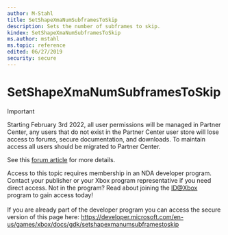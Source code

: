 ```yaml
---
author: M-Stahl
title: SetShapeXmaNumSubframesToSkip
description: Sets the number of subframes to skip.
kindex: SetShapeXmaNumSubframesToSkip
ms.author: mstahl
ms.topic: reference
edited: 06/27/2019
security: secure
---
```


# SetShapeXmaNumSubframesToSkip
> [!IMPORTANT]
> Starting February 3rd 2022, all user permissions will be managed in Partner Center, any users that do not exist in the Partner Center user store will lose access to forums, secure documentation, and downloads. To maintain access all users should be migrated to Partner Center. <p></p>See this <a href="https://forums.xboxlive.com/articles/132187/breaking-change-user-access-for-forums-secure-docu.html">forum article</a> for more details.  

 Access to this topic requires membership in an NDA developer program. Contact your publisher or your Xbox program representative if you need direct access. Not in the program? Read about joining the <a href="https://www.xbox.com/Developers/id">ID@Xbox</a> program to gain access today!  <br/><br/>If you are already part of the developer program you can access the secure version of this page here: <a target="_blank" href="https://developer.microsoft.com/en-us/games/xbox/docs/gdk/setshapexmanumsubframestoskip">https://developer.microsoft.com/en-us/games/xbox/docs/gdk/setshapexmanumsubframestoskip</a>